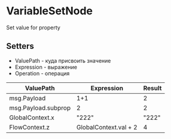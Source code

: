 # VariableSetNode

Set value for property

## Setters
- ValuePath - куда присвоить значение
- Expression - выражение
- Operation - операция

| ValuePath     | Expression    | Result    |
| ---------     | ----------    | -------   |
| msg.Payload   | 1+1           | 2         |
| msg.Payload.subprop   | 2           | 2         |
| GlobalContext.x | "222"       | "222"     |
| FlowContext.z | GlobalContext.val + 2 | 4 |